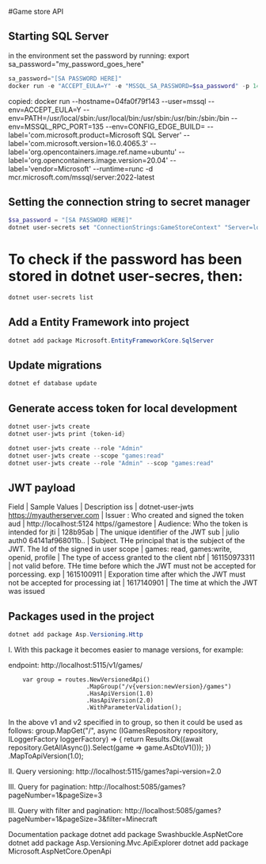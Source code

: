 #Game store API

## Starting SQL Server


in the environment set the password by running:
export sa_password="my_password_goes_here"

```powershell
sa_password="[SA PASSWORD HERE]"
docker run -e "ACCEPT_EULA=Y" -e "MSSQL_SA_PASSWORD=$sa_password" -p 1433:1433 -v sqlvolume:/var/opt/mssql -d --rm --name mssql --platform linux/amd64 mcr.microsoft.com/mssql/server:2022-latest
```

copied:
docker run --hostname=04fa0f79f143 --user=mssql --env=ACCEPT_EULA=Y --env=PATH=/usr/local/sbin:/usr/local/bin:/usr/sbin:/usr/bin:/sbin:/bin --env=MSSQL_RPC_PORT=135 --env=CONFIG_EDGE_BUILD= --label='com.microsoft.product=Microsoft SQL Server' --label='com.microsoft.version=16.0.4065.3' --label='org.opencontainers.image.ref.name=ubuntu' --label='org.opencontainers.image.version=20.04' --label='vendor=Microsoft' --runtime=runc -d mcr.microsoft.com/mssql/server:2022-latest

## Setting the connection string to secret manager
```powershell
$sa_password = "[SA PASSWORD HERE]"
dotnet user-secrets set "ConnectionStrings:GameStoreContext" "Server=localhost; Database=GameStore; User Id=sa; Password=$sa_password; TrustServerCertificate=True"
```

# To check if the password has been stored in dotnet user-secres, then:
```powershell
dotnet user-secrets list
```

## Add a Entity Framework into project
```powershell
dotnet add package Microsoft.EntityFrameworkCore.SqlServer
```


## Update migrations
```powershell
dotnet ef database update
```

## Generate access token for local development
```powershell
dotnet user-jwts create
dotnet user-jwts print {token-id}

dotnet user-jwts create --role "Admin"
dotnet user-jwts create --scope "games:read"
dotnet user-jwts create --role "Admin" --scop "games:read"
```

## JWT payload
Field | Sample Values | Description
iss | dotnet-user-jwts https://myautherserver.com | Issuer : Who created and signed the token
aud | http://localhost:5124 https//gamestore | Audience: Who the token is intended for
jti | 128b95ab | The unique identifier of the JWT
sub | julio auth0 64141af968011b.. | Subject. THe principal that is the subject of the JWT. The Id of the signed in user
scope | games: read, games:write, openid, profile | The type of access granted to the client
nbf | 161150973311 | not valid before. THe time before which the JWT must not be accepted for porcessing.
exp | 1615100911 | Exporation time after which the JWT must not be accepted for processing
iat | 1617140901 | The time at which the JWT was issued


## Packages used in the project
```powershell
dotnet add package Asp.Versioning.Http
```
I. With this package it becomes easier to manage versions, for example:

endpoint:
http://localhost:5115/v1/games/

        var group = routes.NewVersionedApi()
                          .MapGroup("/v{version:newVersion}/games")
                          .HasApiVersion(1.0)
                          .HasApiVersion(2.0)
                          .WithParameterValidation();

In the above v1 and v2 specified in to group, so then it could be used as follows:
        group.MapGet("/", async (IGamesRepository repository, ILoggerFactory loggerFactory) =>
        {
            return Results.Ok((await repository.GetAllAsync()).Select(game => game.AsDtoV1()));
        })
        .MapToApiVersion(1.0);


II. Query versioning:
http://localhost:5115/games?api-version=2.0

III. Query for pagination:
http://localhost:5085/games?pageNumber=1&pageSize=3

III. Query with filter and pagination:
http://localhost:5085/games?pageNumber=1&pageSize=3&filter=Minecraft


Documentation package
dotnet add package Swashbuckle.AspNetCore
dotnet add package Asp.Versioning.Mvc.ApiExplorer
dotnet add package Microsoft.AspNetCore.OpenApi